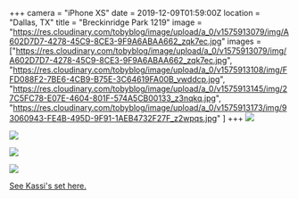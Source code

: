 +++
camera = "iPhone XS"
date = 2019-12-09T01:59:00Z
location = "Dallas, TX"
title = "Breckinridge Park 1219"
image = "https://res.cloudinary.com/tobyblog/image/upload/a_0/v1575913079/img/A602D7D7-4278-45C9-8CE3-9F9A6ABAA662_zqk7ec.jpg"
images = ["https://res.cloudinary.com/tobyblog/image/upload/a_0/v1575913079/img/A602D7D7-4278-45C9-8CE3-9F9A6ABAA662_zqk7ec.jpg",
"https://res.cloudinary.com/tobyblog/image/upload/a_0/v1575913108/img/FFD088F2-7BE6-4CB9-B75E-3C64619FA00B_vwddcp.jpg",
"https://res.cloudinary.com/tobyblog/image/upload/a_0/v1575913145/img/27C5FC78-E07E-4604-801F-574A5CB00133_z3nqkq.jpg",
"https://res.cloudinary.com/tobyblog/image/upload/a_0/v1575913173/img/93060943-FE4B-495D-9F91-1AEB4732F27F_z2wpqs.jpg"
]
+++
![](https://res.cloudinary.com/tobyblog/image/upload/a_0/v1575913079/img/A602D7D7-4278-45C9-8CE3-9F9A6ABAA662_zqk7ec.jpg) 
<!--more-->

![](https://res.cloudinary.com/tobyblog/image/upload/a_0/v1575913108/img/FFD088F2-7BE6-4CB9-B75E-3C64619FA00B_vwddcp.jpg)

![](https://res.cloudinary.com/tobyblog/image/upload/a_0/v1575913145/img/27C5FC78-E07E-4604-801F-574A5CB00133_z3nqkq.jpg)

![](https://res.cloudinary.com/tobyblog/image/upload/a_0/v1575913173/img/93060943-FE4B-495D-9F91-1AEB4732F27F_z2wpqs.jpg)

[See Kassi's set here.](https://kassiblogtoo.blogspot.com/2019/12/an-evening-walk-at-breckinridge-park.html?m=1)